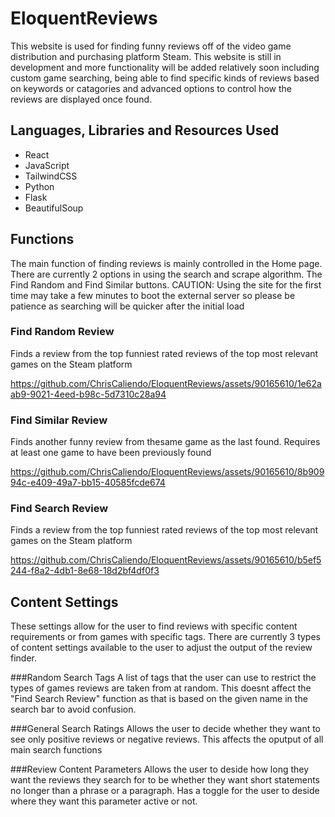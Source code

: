 # EloquentReviews
This website is used for finding funny reviews off of the video game distribution and purchasing platform Steam. This website is still in development and more functionality will be added relatively soon including custom game searching, being able to find specific kinds of reviews based on keywords or catagories and advanced options to control how the reviews are displayed once found.

## Languages, Libraries and Resources Used
* React
* JavaScript
* TailwindCSS
* Python
* Flask
* BeautifulSoup

## Functions
The main function of finding reviews is mainly controlled in the Home page. There are currently 2 options in using the search and scrape algorithm. The Find Random and Find Similar buttons. CAUTION: Using the site for the first time may take a few minutes to boot the external server so please be patience as searching will be quicker after the initial load


### Find Random Review
Finds a review from the top funniest rated reviews of the top most relevant games on the Steam platform

https://github.com/ChrisCaliendo/EloquentReviews/assets/90165610/1e62aab9-9021-4eed-b98c-5d7310c28a94


### Find Similar Review
Finds another funny review from thesame game as the last found. Requires at least one game to have been previously found

https://github.com/ChrisCaliendo/EloquentReviews/assets/90165610/8b90994c-e409-49a7-bb15-40585fcde674


### Find Search Review
Finds a review from the top funniest rated reviews of the top most relevant games on the Steam platform

https://github.com/ChrisCaliendo/EloquentReviews/assets/90165610/b5ef5244-f8a2-4db1-8e68-18d2bf4df0f3


## Content Settings
These settings allow for the user to find reviews with specific content requirements or from games with specific tags. There are currently 3 types of content settings available to the user to adjust the output of the review finder.


###Random Search Tags
A list of tags that the user can use to restrict the types of games reviews are taken from at random. This doesnt affect the "Find Search Review" function as that is based on the given name in the search bar to avoid confusion.


###General Search Ratings
Allows the user to decide whether they want to see only positive reviews or negative reviews. This affects the oputput of all main search functions


###Review Content Parameters
Allows the user to deside how long they want the reviews they search for to be whether they want short statements no longer than a phrase or a paragraph. Has a toggle for the user to deside where they want this parameter active or not.








